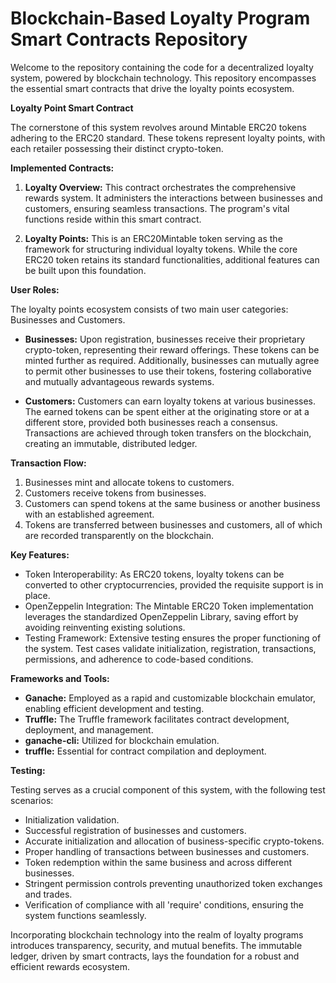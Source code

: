 # Blockchain-Based Loyalty Program Smart Contracts Repository

Welcome to the repository containing the code for a decentralized loyalty system, powered by blockchain technology. This repository encompasses the essential smart contracts that drive the loyalty points ecosystem.

**Loyalty Point Smart Contract**

The cornerstone of this system revolves around Mintable ERC20 tokens adhering to the ERC20 standard. These tokens represent loyalty points, with each retailer possessing their distinct crypto-token.

**Implemented Contracts:**

1. **Loyalty Overview:** This contract orchestrates the comprehensive rewards system. It administers the interactions between businesses and customers, ensuring seamless transactions. The program's vital functions reside within this smart contract.

2. **Loyalty Points:** This is an ERC20Mintable token serving as the framework for structuring individual loyalty tokens. While the core ERC20 token retains its standard functionalities, additional features can be built upon this foundation.

**User Roles:**

The loyalty points ecosystem consists of two main user categories: Businesses and Customers.

- **Businesses:** Upon registration, businesses receive their proprietary crypto-token, representing their reward offerings. These tokens can be minted further as required. Additionally, businesses can mutually agree to permit other businesses to use their tokens, fostering collaborative and mutually advantageous rewards systems.

- **Customers:** Customers can earn loyalty tokens at various businesses. The earned tokens can be spent either at the originating store or at a different store, provided both businesses reach a consensus. Transactions are achieved through token transfers on the blockchain, creating an immutable, distributed ledger.

**Transaction Flow:**

1. Businesses mint and allocate tokens to customers.
2. Customers receive tokens from businesses.
3. Customers can spend tokens at the same business or another business with an established agreement.
4. Tokens are transferred between businesses and customers, all of which are recorded transparently on the blockchain.

**Key Features:**

- Token Interoperability: As ERC20 tokens, loyalty tokens can be converted to other cryptocurrencies, provided the requisite support is in place.
- OpenZeppelin Integration: The Mintable ERC20 Token implementation leverages the standardized OpenZeppelin Library, saving effort by avoiding reinventing existing solutions.
- Testing Framework: Extensive testing ensures the proper functioning of the system. Test cases validate initialization, registration, transactions, permissions, and adherence to code-based conditions.

**Frameworks and Tools:**

- **Ganache:** Employed as a rapid and customizable blockchain emulator, enabling efficient development and testing.
- **Truffle:** The Truffle framework facilitates contract development, deployment, and management.
- **ganache-cli:** Utilized for blockchain emulation.
- **truffle:** Essential for contract compilation and deployment.

**Testing:**

Testing serves as a crucial component of this system, with the following test scenarios:

- Initialization validation.
- Successful registration of businesses and customers.
- Accurate initialization and allocation of business-specific crypto-tokens.
- Proper handling of transactions between businesses and customers.
- Token redemption within the same business and across different businesses.
- Stringent permission controls preventing unauthorized token exchanges and trades.
- Verification of compliance with all 'require' conditions, ensuring the system functions seamlessly.

Incorporating blockchain technology into the realm of loyalty programs introduces transparency, security, and mutual benefits. The immutable ledger, driven by smart contracts, lays the foundation for a robust and efficient rewards ecosystem.
